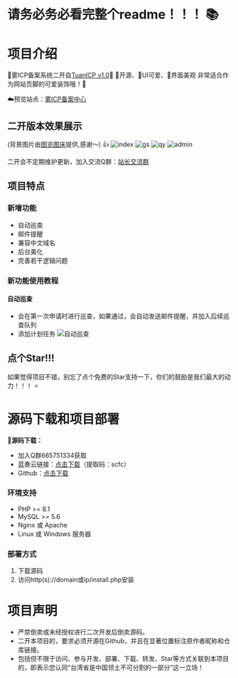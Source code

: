 # 请务必务必看完整个readme！！！ 📚

# 项目介绍
🌠雾ICP备案系统二开自[TuanICP v1.0](https://github.com/yuntuanzi/TuanICP)🌟
💖开源、🩷UI可爱、🩵界面美观
非常适合作为网站页脚的可爱装饰哦！🎈

☁️预览站点：[雾ICP备案中心](https://icp.scfc.top/)

## 二开版本效果展示
(背景图片由[图览图床](https://tulan.cyou/)提供,感谢～) 👍
![index](https://cdn.tulan.cyou/scfc/2025/04/19/view_1.png)
![gs](https://cdn.tulan.cyou/scfc/2025/04/19/view_2.png)
![qy](https://cdn.tulan.cyou/scfc/2025/04/19/view_3.png)
![admin](https://cdn.tulan.cyou/scfc/2025/04/19/view_4.png)

二开会不定期维护更新，加入交流Q群：[站长交流群](https://qm.qq.com/q/itnrafWpXi)

## 项目特点
### 新增功能
- 自动巡查
- 邮件提醒
- 兼容中文域名
- 后台美化
- 完善若干逻辑问题
### 新功能使用教程
#### 自动巡查
- 会在第一次申请时进行巡查，如果通过，会自动发送邮件提醒，并加入后续巡查队列
- 添加计划任务
![自动巡查](https://cdn.tulan.cyou/scfc/2025/04/19/view_5.png)
## 点个Star!!!
如果觉得项目不错，别忘了点个免费的Star支持一下，你们的鼓励是我们最大的动力！！！ ⭐️

# 源码下载和项目部署
**🧡源码下载：** 
- 加入Q群665751334获取
- 蓝奏云链接：[点击下载](https://t-bu.cn/b00b4mwnpe)（提取码：scfc）
- Github：[点击下载](https://github.com/wugov/WuICP/releases/tag/v1.0.7r1)
### 环境支持
- PHP >= 8.1
- MySQL >= 5.6
- Nginx 或 Apache
- Linux 或 Windows 服务器
  
### 部署方式
1. 下载源码
2. 访问http(s)://domain或ip/install.php安装
# 项目声明
- 严禁倒卖或未经授权进行二次开发后倒卖源码。
- 二开本项目的，要求必须开源在Github，并且在显著位置标注原作者昵称和仓库链接。
- 包括但不限于访问、参与开发、部署、下载、转发、Star等方式关联到本项目的，即表示您认同“台湾省是中国领土不可分割的一部分”这一立场！